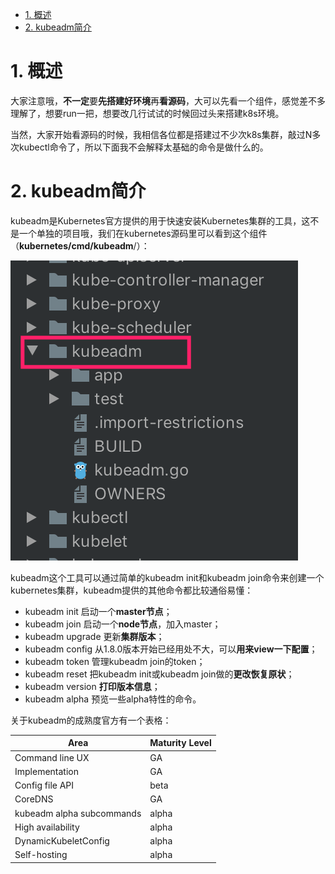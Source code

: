 
<!-- @import "[TOC]" {cmd="toc" depthFrom=1 depthTo=6 orderedList=false} -->

<!-- code_chunk_output -->

- [1. 概述](#1-概述)
- [2. kubeadm简介](#2-kubeadm简介)

<!-- /code_chunk_output -->

# 1. 概述

大家注意哦，**不一定**要**先搭建好环境**再**看源码**，大可以先看一个组件，感觉差不多理解了，想要run一把，想要改几行试试的时候回过头来搭建k8s环境。

当然，大家开始看源码的时候，我相信各位都是搭建过不少次k8s集群，敲过N多次kubectl命令了，所以下面我不会解释太基础的命令是做什么的。

# 2. kubeadm简介

kubeadm是Kubernetes官方提供的用于快速安装Kubernetes集群的工具，这不是一个单独的项目哦，我们在kubernetes源码里可以看到这个组件（**kubernetes/cmd/kubeadm**/）：

![2019-09-03-15-57-33.png](./images/2019-09-03-15-57-33.png)

kubeadm这个工具可以通过简单的kubeadm init和kubeadm join命令来创建一个kubernetes集群，kubeadm提供的其他命令都比较通俗易懂：

* kubeadm init 启动一个**master节点**；
* kubeadm join 启动一个**node节点**，加入master；
* kubeadm upgrade 更新**集群版本**；
* kubeadm config 从1.8.0版本开始已经用处不大，可以**用来view一下配置**；
* kubeadm token 管理kubeadm join的token；
* kubeadm reset 把kubeadm init或kubeadm join做的**更改恢复原状**；
* kubeadm version **打印版本信息**；
* kubeadm alpha 预览一些alpha特性的命令。

关于kubeadm的成熟度官方有一个表格：

Area | Maturity Level
-----|---------------
Command line UX | GA
Implementation | GA
Config file API | beta
CoreDNS | GA
kubeadm alpha subcommands | alpha
High availability | alpha
DynamicKubeletConfig | alpha
Self-hosting | alpha

